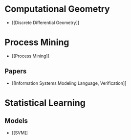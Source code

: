 # Computational Geometry
- [[Discrete Differential Geometry]]


# Process Mining
- [[Process Mining]]
## Papers
- [[Information Systems Modeling Language, Verification]]


# Statistical Learning

## Models
- [[SVM]]